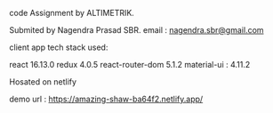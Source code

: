 code Assignment by ALTIMETRIK.

Submited by Nagendra Prasad SBR.
email : nagendra.sbr@gmail.com

client app tech stack used:

react 16.13.0
redux 4.0.5
react-router-dom 5.1.2
material-ui : 4.11.2

Hosated on netlify

demo url :  https://amazing-shaw-ba64f2.netlify.app/
